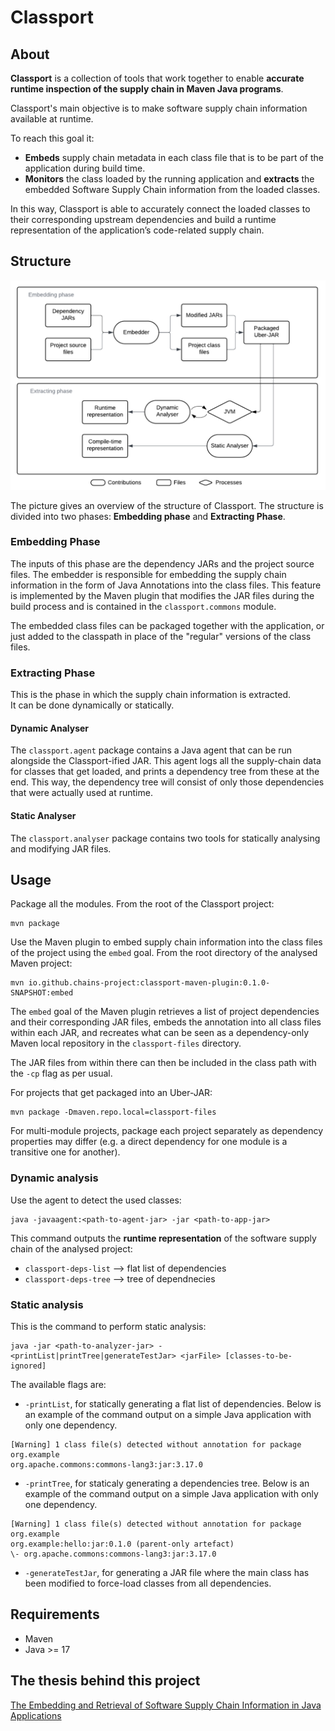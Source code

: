 # Classport

## About

**Classport** is a collection of tools that work together to enable **accurate runtime inspection of the supply chain in Maven Java programs**. 

Classport's main objective is to make software supply chain information available at runtime.

To reach this goal it:

* **Embeds** supply chain metadata in each class file that is to be part of the application during build time.
* **Monitors** the class loaded by the running application and **extracts** the embedded Software Supply Chain information from the loaded classes. 

In this way, Classport is able to accurately connect the loaded classes to their corresponding upstream dependencies and build a runtime representation of the application’s code-related supply chain.


## Structure

![classport overview](./resources/imgs/classport-overview.png)

The picture gives an overview of the structure of Classport. The structure is divided into two phases: **Embedding phase** and **Extracting Phase**.

### Embedding Phase

The inputs of this phase are the dependency JARs and the project source files.
The embedder is responsible for embedding the supply chain information in the form of Java Annotations into the class files.
This feature is implemented by the Maven plugin that
modifies the JAR files during the build process and is contained in the `classport.commons` module.

The embedded class files can be packaged together with the application, or just added to the classpath in place of the "regular" versions of the class files. 
### Extracting Phase

This is the phase in which the supply chain information is extracted.  
It can be done dynamically or statically.

#### Dynamic Analyser

The `classport.agent`
package contains a Java agent that can be run alongside the Classport-ified JAR.
This agent logs all the supply-chain data for classes that get loaded,
and prints a dependency tree from these at the end. This way, the dependency tree
will consist of only those dependencies that were actually used at runtime.

#### Static Analyser

The `classport.analyser` package contains two tools for statically analysing
and modifying JAR files.


## Usage

Package all the modules. From the root of the Classport project:

```console 
mvn package
```

Use the Maven plugin to embed supply chain information into the class files of the project using the `embed` goal. From the root directory of the analysed Maven project:

```console
mvn io.github.chains-project:classport-maven-plugin:0.1.0-SNAPSHOT:embed
```
The `embed` goal of the Maven plugin retrieves a list of project dependencies and their corresponding JAR files, embeds the annotation into all class files within each JAR, and recreates what can be seen as a dependency-only Maven local repository in the `classport-files` directory.

The JAR files from within there can then be included in the class path with the `-cp` flag as per usual.

For projects that get packaged into an Uber-JAR:

```console
mvn package -Dmaven.repo.local=classport-files
```

For multi-module projects, package each project separately as dependency properties
may differ (e.g. a direct dependency for one module is a transitive one for another).

### Dynamic analysis
Use the agent to detect the used classes:

```console
java -javaagent:<path-to-agent-jar> -jar <path-to-app-jar>
```

This command outputs the **runtime representation** of the software supply chain of the analysed project:
- `classport-deps-list` --> flat list of dependencies
- `classport-deps-tree` --> tree of dependnecies

### Static analysis

This is the command to perform static analysis:
```console
java -jar <path-to-analyzer-jar> -<printList|printTree|generateTestJar> <jarFile> [classes-to-be-ignored]
```

The available flags are:
* `-printList`, for statically generating a flat list of dependencies. Below is an example of the command output on a simple Java application with only one dependency.

```
[Warning] 1 class file(s) detected without annotation for package org.example
org.apache.commons:commons-lang3:jar:3.17.0
```
* `-printTree`, for staticaly generating a dependencies tree. Below is an example of the command output on a simple Java application with only one dependency.

```
[Warning] 1 class file(s) detected without annotation for package org.example
org.example:hello:jar:0.1.0 (parent-only artefact)
\- org.apache.commons:commons-lang3:jar:3.17.0
```



* `-generateTestJar`, for generating a JAR file where the main class has been modified to force-load classes from all dependencies.

## Requirements

* Maven 
* Java >= 17

## The thesis behind this project

[The Embedding and Retrieval of Software Supply Chain Information in Java Applications](https://kth.diva-portal.org/smash/record.jsf?dswid=7855&pid=diva2%3A1905606&c=1&searchType=SIMPLE&language=en&query=The+Embedding+and+Retrieval+of+Software+Supply+Chain+Information+in+Java+Applications&af=%5B%5D&aq=%5B%5B%5D%5D&aq2=%5B%5B%5D%5D&aqe=%5B%5D&noOfRows=50&sortOrder=author_sort_asc&sortOrder2=title_sort_asc&onlyFullText=false&sf=all)
